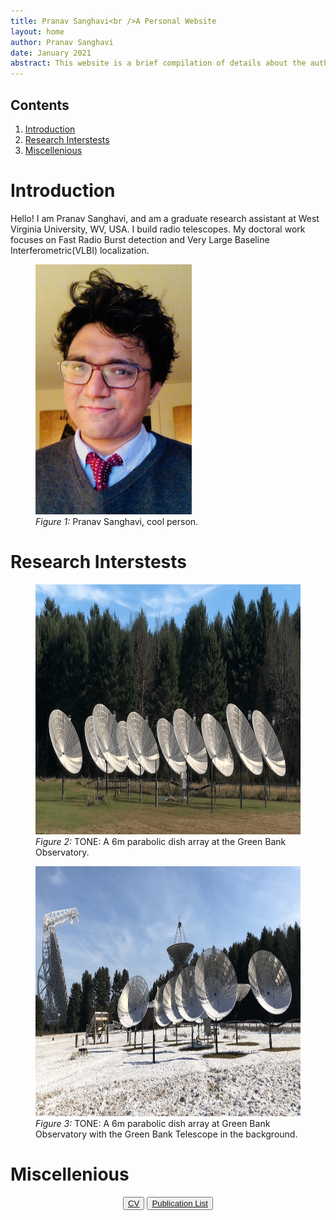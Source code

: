 ```yaml
---
title: Pranav Sanghavi<br />A Personal Website
layout: home
author: Pranav Sanghavi
date: January 2021
abstract: This website is a brief compilation of details about the author. I direct the reader to pertinent information. This is an eternal work in progress <i class="fa fa-cog fa-spin"></i>
---
```


<nav role="navigation" class="toc">
    <h2>Contents</h2>
    <ol>
        <li><a href="#intro">Introduction</a></li>
        <li><a href="#research">Research Interstests</a></li>
        <li><a href="#misc">Miscellenious</a></li>
    </ol>
</nav>

<h1 id="intro">Introduction</h1>
    
Hello! I am Pranav Sanghavi, and am a graduate research assistant at West Virginia University, WV, USA. I build radio telescopes. My doctoral work focuses on Fast Radio Burst detection and Very Large Baseline Interferometric(VLBI) localization.

<figure>
    <img src="/images/pranav.jpeg" loading="lazy" alt="Pranav" width="250" height="400" />
    <figcaption>
        <em>Figure 1:</em> Pranav Sanghavi, cool person.
        <a href=""></a>
    </figcaption>
</figure>

<h1 id="research">Research Interstests</h1>

<figure>
    <img src="/images/tone.png" loading="lazy" alt="TONE: Array of radio telescope dishes" width="600" height="400" />
    <figcaption>
        <em>Figure 2:</em> TONE: A 6m parabolic dish array at the Green Bank Observatory.
        <a href=""></a>
    </figcaption>
</figure>

<figure>
    <img src="/images/tone.jpeg" loading="lazy" alt="TONE: Array of radio telescope dishes" width="600" height="400" />
    <figcaption>
        <em>Figure 3:</em> TONE: A 6m parabolic dish array at Green Bank Observatory with the Green Bank Telescope
        in the background.
        <a href=""></a>
    </figcaption>
</figure>

<h1 id="misc">Miscellenious</h1>

<div style="text-align: center;">
    <button><a href="https://pranavsanghavi.com/cv/">CV</a></button>
    <button><a href="{{ site.url }}/pub_list">Publication List</a></button>
</div>
